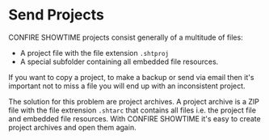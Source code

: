 # Send Projects

CONFIRE SHOWTIME projects consist generally of a multitude of files:

* A project file with the file extension `.shtproj`
* A special subfolder containing all embedded file resources.

If you want to copy a project, to make a backup or send via email then it's important not to miss a file you will end up with an inconsistent project. 

The solution for this problem are project archives. A project archive is a ZIP file with the file extrension `.shtarc` that contains all files i.e. the project file and embedded file resources. With CONFIRE SHOWTIME it's easy to create project archives and open them again. 